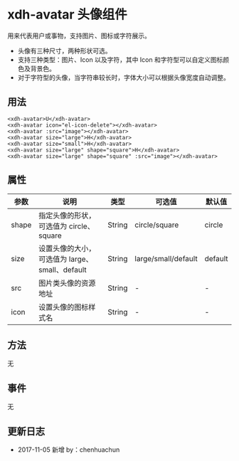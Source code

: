 # xdh-avatar 头像组件

用来代表用户或事物，支持图片、图标或字符展示。

- 头像有三种尺寸，两种形状可选。
- 支持三种类型：图片、Icon 以及字符，其中 Icon 和字符型可以自定义图标颜色及背景色。
- 对于字符型的头像，当字符串较长时，字体大小可以根据头像宽度自动调整。

## 用法

```
<xdh-avatar>U</xdh-avatar>
<xdh-avatar icon="el-icon-delete"></xdh-avatar>
<xdh-avatar :src="image"></xdh-avatar>
<xdh-avatar size="large">H</xdh-avatar>
<xdh-avatar size="small">H</xdh-avatar>
<xdh-avatar size="large" shape="square">H</xdh-avatar>
<xdh-avatar size="large" shape="square" :src="image"></xdh-avatar>
```

## 属性

| 参数 | 说明 | 类型 | 可选值 | 默认值 |
|----|----|----|----|----|
| shape | 指定头像的形状，可选值为 circle、square | String | circle/square  | circle |
| size | 设置头像的大小，可选值为 large、small、default | String | large/small/default | default |
| src | 图片类头像的资源地址 | String | - | -|
| icon | 设置头像的图标样式名 | String | - | - |

## 方法

无

## 事件

无

## 更新日志

- 2017-11-05 新增 by：chenhuachun



